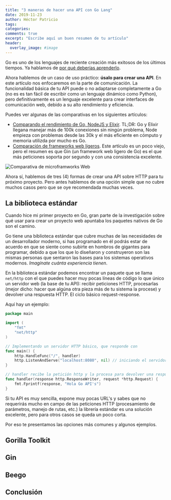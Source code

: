 ```yaml
---
title: "3 maneras de hacer una API con Go Lang"
date: 2019-11-23
author: Héctor Patricio
tags:
categories: 
comments: true
excerpt: "Escribe aquí un buen resumen de tu artículo"
header:
  overlay_image: #image
---
```


Go es uno de los lenguajes de reciente creación más exitosos de los últimos tiempos. Ya hablamos de [por qué deberías aprenderlo](/2019/09/01/por-que-deberias-aprender-go.html).

Ahora hablemos de un caso de uso práctico: **úsalo para crear una API**. En este artículo nos enfocaremos en la parte de comunicación. La funcionalidad básica de tu API puede o no adaptarse completamente a Go (no es es tan fácil de escribir como un lenguaje dinámico como Python), pero definitivamente es un lenguaje excelente para crear interfaces de comunicación web, debido a su alto rendimiento y eficiencia.

Puedes ver algunas de las comparativas en los siguientes artículos:

- [Comparando el rendimiento de Go, NodeJS y Elixir](https://stressgrid.com/blog/benchmarking_go_vs_node_vs_elixir/). TL;DR: Go y Elixir llegana  manejar más de 100k conexiones sin ningún problema, Node empieza con problemas desde las 30k y el más eficiente en cómputo y memoria utilizda por mucho es Go.
- [Comparación de frameworks web ligeros](https://github.com/mroth/phoenix-showdown). Este artículo es un poco viejo, pero el resumen es que Gin (un framework web ligero de Go) es el que más peticiones soporta por segundo y con una consistencia excelente.

![Comparativa de microframworks Web](https://res.cloudinary.com/hectorip/image/upload/v1574629781/Screenshot_2019-11-24_15.09.25_ozqwcu.png)


Ahora sí, hablemos de tres (4) formas de crear una API sobre HTTP para tu próximo proyecto. Pero antes hablemos de una opción simple que no cubre muchos casos pero que se oye recomendada muchas veces.

## La biblioteca estándar

Cuando hice mi primer proyecto en Go, gran parte de la investigación sobre qué usar para crear un proyecto web apuntaba los paquetes nativos de Go son el camino.

Go tiene una biblioteca estándar que cubre muchas de las necesidades de un desarrollador moderno, si has programado en él podrás estar de acuerdo en que se siente como subirte en hombros de gigantes para programar, debido a que los que lo  diseñaron y construyeron son las mismas personas que sentaron las bases para los sistemas operativos modernos. _Imagínate cuánta experiencia tienen_.

En la biblioteca estándar podemos encontrar un paquete que se llama `net/http` con el que puedes hacer muy pocas líneas de código lo que único un servidor web (la base de tu API): recibir peticiones HTTP, procesarlas (mejor dicho: hacer que algúna otra pieza más de tu sistema la procese) y devolver una respuesta HTTP. El ciclo básico request-response.

Aquí hay un ejemplo:

```go
package main

import (
	"fmt"
	"net/http"
)

// Implementando un servidor HTTP básico, que responde con
func main() {
	http.HandleFunc("/", handler)
	http.ListenAndServe("localhost:8080", nil) // iniciando el servidor
}

// handler recibe la petición http y la procesa para devolver una respuesta http
func handler(response http.ResponseWriter, request *http.Request) {
	fmt.Fprintf(response, "Hola Go API's")
}
```
Si tu API es muy sencilla, expone muy pocas URL's y sabes que no requerirás mucho en campo de las peticiones HTTP (procesamiento de parámetros, manejo de rutas, etc.) la librería estándar es una solución excelente, pero para otros casos se queda un poco corta.

Por eso te presentamos las opciones más comunes y algunos ejemplos.

## Gorilla Toolkit

## Gin

## Beego

## Conclusión
